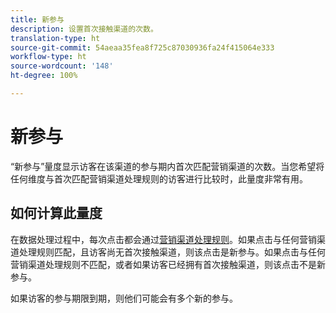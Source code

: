 ```yaml
---
title: 新参与
description: 设置首次接触渠道的次数。
translation-type: ht
source-git-commit: 54aeaa35fea8f725c87030936fa24f415064e333
workflow-type: ht
source-wordcount: '148'
ht-degree: 100%

---
```



# 新参与

“新参与”量度显示访客在该渠道的参与期内首次匹配营销渠道的次数。当您希望将任何维度与首次匹配营销渠道处理规则的访客进行比较时，此量度非常有用。

## 如何计算此量度

在数据处理过程中，每次点击都会通过[营销渠道处理规则](../c-marketing-channels/c-rules.md)。如果点击与任何营销渠道处理规则匹配，且访客尚无首次接触渠道，则该点击是新参与。如果点击与任何营销渠道处理规则不匹配，或者如果访客已经拥有首次接触渠道，则该点击不是新参与。

如果访客的参与期限到期，则他们可能会有多个新的参与。